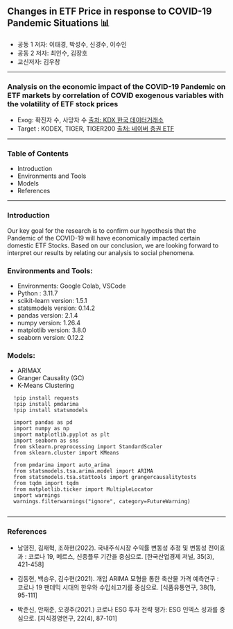 
## Changes in ETF Price in response to COVID-19 Pandemic Situations 📊
- 공동 1 저자: 이태경, 박성수, 신경수, 이수인
- 공동 2 저자: 최인수, 김장호
- 교신저자: 김우창
------------------------------------------------------------------------------------------------
### Analysis on the economic impact of the COVID-19 Pandemic on ETF markets by correlation of COVID exogenous variables with the volatility of ETF stock prices

- Exog: 확진자 수, 사망자 수 <a href = "https://kdx.kr/data/view/25918">출처: KDX 한국 데이터거래소</a>
- Target : KODEX, TIGER, TIGER200 <a href = "https://finance.naver.com/sise/etf.naver">출처: 네이버 증권 ETF</a>
-------------------------------------------------------------------------------------------------------
### Table of Contents

- Introduction
- Environments and Tools
- Models
- References

---------------------------------------------------------------------------------------------

### Introduction

Our key goal for the research is to confirm our hypothesis that the Pandemic of the COVID-19 will have economically impacted certain domestic ETF Stocks.
Based on our conclusion, we are looking forward to interpret our results by relating our analysis to social phenomena. 

### Environments and Tools:
- Environments: Google Colab, VSCode
- Python : 3.11.7
- scikit-learn version: 1.5.1
- statsmodels version: 0.14.2
- pandas version: 2.1.4
- numpy version: 1.26.4
- matplotlib version: 3.8.0
- seaborn version: 0.12.2

### Models:
- ARIMAX
- Granger Causality (GC)
- K-Means Clustering

```
  !pip install requests
  !pip install pmdarima
  !pip install statsmodels

  import pandas as pd
  import numpy as np
  import matplotlib.pyplot as plt
  import seaborn as sns
  from sklearn.preprocessing import StandardScaler
  from sklearn.cluster import KMeans
  
  from pmdarima import auto_arima
  from statsmodels.tsa.arima.model import ARIMA
  from statsmodels.tsa.stattools import grangercausalitytests
  from tqdm import tqdm
  from matplotlib.ticker import MultipleLocator
  import warnings
  warnings.filterwarnings("ignore", category=FutureWarning)
  
```

-------------------------------------------------------------------------------------------------------
### References
- 남영진, 김재혁, 조하현(2022). 국내주식시장 수익률 변동성 추정 및 변동성 전이효과 : 코로나 19, 메르스, 신종플루 기간을 중심으로. [한국산업경제 저널, 35(3), 421-458]

- 김동현, 백승우, 김수현(2021). 개입 ARIMA 모형을 통한 축산물 가격 예측연구 : 코로나 19 팬데믹 시대의 한우와 수입쇠고기를 중심으로. [식품유통연구, 38(1), 95-111]

- 박준신, 안재준, 오경주(2021.) 코로나 ESG 투자 전략 평가: ESG 인덱스 성과를 중심으로. [지식경영연구, 22(4), 87-101]


